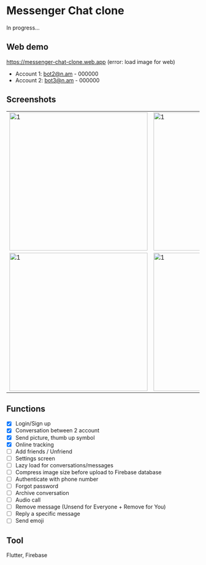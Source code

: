 # Messenger Chat clone
In progress...
## Web demo
https://messenger-chat-clone.web.app
(error: load image for web)
+ Account 1: bot2@n.am - 000000
+ Account 2: bot3@n.am - 000000
## Screenshots
<table>
  <tr>
    <td> <img src="screenshots/1.png"  alt="1" width = 360px> </td>
    <td> <img src="screenshots/5.png"  alt="1" width = 360px> </td>
    <td> <img src="screenshots/6.png"  alt="1" width = 360px> </td>
  </tr> 
  <tr>
    <td> <img src="screenshots/8.png"  alt="1" width = 360px> </td>
    <td> <img src="screenshots/9.png"  alt="1" width = 360px> </td>
    <td> <img src="screenshots/12.png"  alt="1" width = 360px> </td>
  </tr>
</table>

## Functions
- [x] Login/Sign up
- [x] Conversation between 2 account
- [x] Send picture, thumb up symbol
- [x] Online tracking
- [ ] Add friends / Unfriend
- [ ] Settings screen
- [ ] Lazy load for conversations/messages
- [ ] Compress image size before upload to Firebase database
- [ ] Authenticate with phone number
- [ ] Forgot password
- [ ] Archive conversation
- [ ] Audio call
- [ ] Remove message (Unsend for Everyone + Remove for You)
- [ ] Reply a specific message
- [ ] Send emoji

## Tool
Flutter, Firebase
